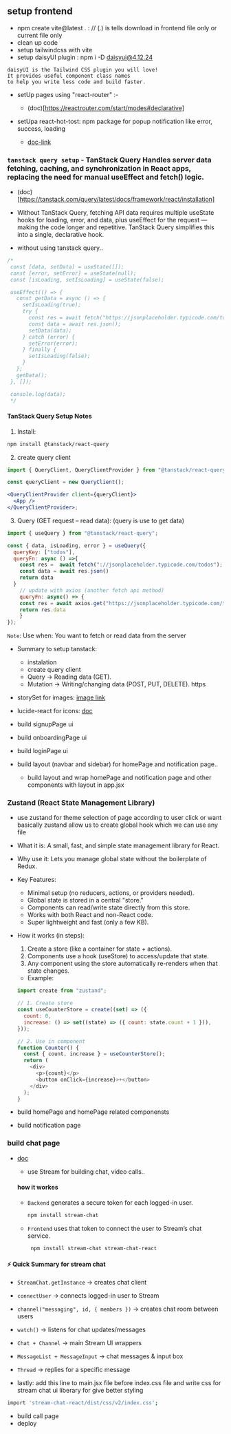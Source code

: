 ## setup frontend

- npm create vite@latest . : // (.) is tells download in frontend file only or current file only
- clean up code
- setup tailwindcss with vite
- setup daisyUI plugin : npm i -D daisyui@4.12.24

```
daisyUI is the Tailwind CSS plugin you will love!
It provides useful component class names
to help you write less code and build faster.
```

- setUp pages using "react-router" :-

  - (doc)[https://reactrouter.com/start/modes#declarative]

- setUpa react-hot-tost: npm package for popup notification like error, success, loading

  - [doc-link](https://react-hot-toast.com)

### `tanstack query setup` - TanStack Query Handles server data fetching, caching, and synchronization in React apps, replacing the need for manual useEffect and fetch() logic.

- (doc)[https://tanstack.com/query/latest/docs/framework/react/installation]
- Without TanStack Query, fetching API data requires multiple useState hooks for loading, error, and data, plus useEffect for the request — making the code longer and repetitive. TanStack Query simplifies this into a single, declarative hook.

- without using tanstack query..

```jsx
/*
 const [data, setData] = useState([]);
 const [error, setError] = useState(null);
 const [isLoading, setIsLoading] = useState(false);

 useEffect(() => {
   const getData = async () => {
     setIsLoading(true);
     try {
       const res = await fetch("https://jsonplaceholder.typicode.com/todos");
       const data = await res.json();
       setData(data);
     } catch (error) {
       setError(error);
     } finally {
       setIsLoading(false);
     }
   };
   getData();
 }, []);

 console.log(data);
 */
```

#### TanStack Query Setup Notes

1. Install:

```bash
npm install @tanstack/react-query
```

2. create query client

```jsx
import { QueryClient, QueryClientProvider } from "@tanstack/react-query";

const queryClient = new QueryClient();

<QueryClientProvider client={queryClient}>
  <App />
</QueryClientProvider>;
```

3. Query (GET request – read data): (query is use to get data)

```jsx
import { useQuery } from "@tanstack/react-query";

const { data, isLoading, error } = useQuery({
  queryKey: ["todos"],
  queryFn: async () =>{
    const res =  await fetch("://jsonplaceholder.typicode.com/todos");
    const data = await res.json()
    return data
  }
    // update with axios (another fetch api method)
    queryFn: async() => {
    const res = await axios.get("https://jsonplaceholder.typicode.com/todos")
    return res.data
    }
});
```

`Note`: Use when: You want to fetch or read data from the server

- Summary to setup tanstack:

  - instalation
  - create query client
  - Query → Reading data (GET).
  - Mutation → Writing/changing data (POST, PUT, DELETE).
    https

- storySet for images: [image link](https://storyset.com/search?q=video%20call)
- lucide-react for icons: [doc](https://lucide.dev/guide/packages/lucide-react)

- build signupPage ui
- build onboardingPage ui
- build loginPage ui

- build layout (navbar and sidebar) for homePage and notification page..

  - build layout and wrap homePage and notification page and other components with layout in app.jsx

### Zustand (React State Management Library)

- use zustand for theme selection of page according to user click or want basically zustand allow us to create global hook which we can use any file

- What it is: A small, fast, and simple state management library for React.
- Why use it: Lets you manage global state without the boilerplate of Redux.

- Key Features:

  - Minimal setup (no reducers, actions, or providers needed).
  - Global state is stored in a central "store."
  - Components can read/write state directly from this store.
  - Works with both React and non-React code.
  - Super lightweight and fast (only a few KB).

- How it works (in steps):

  1. Create a store (like a container for state + actions).
  2. Components use a hook (useStore) to access/update that state.
  3. Any component using the store automatically re-renders when that state changes.

  - Example:

  ```js
  import create from "zustand";

  // 1. Create store
  const useCounterStore = create((set) => ({
    count: 0,
    increase: () => set((state) => ({ count: state.count + 1 })),
  }));

  // 2. Use in component
  function Counter() {
    const { count, increase } = useCounterStore();
    return (
      <div>
        <p>{count}</p>
        <button onClick={increase}>+</button>
      </div>
    );
  }
  ```

- build homePage and homePage related componensts
- build notification page

### build chat page

- [doc](https://getstream.io/chat/docs/react/)

  - use Stream for building chat, video calls..

  #### how it workes

  - `Backend` generates a secure token for each logged-in user.
    ```bash
    npm install stream-chat
    ```
  - `Frontend` uses that token to connect the user to Stream’s chat service.
    ```bash
     npm install stream-chat stream-chat-react
    ```

#### ⚡ Quick Summary for stream chat

- `StreamChat.getInstance` → creates chat client
- `connectUser` → connects logged-in user to Stream
- `channel("messaging", id, { members })` → creates chat room between users
- `watch()` → listens for chat updates/messages
- `Chat + Channel` → main Stream UI wrappers
- `MessageList + MessageInput` → chat messages & input box
- `Thread` → replies for a specific message

- lastly: add this line to main.jsx file before index.css file and write css for stream chat ui liberary for give better styling

```bash
import 'stream-chat-react/dist/css/v2/index.css';
```

- build call page
- deploy
